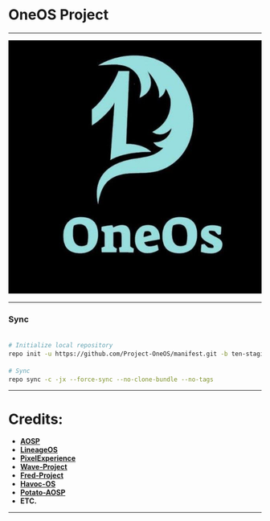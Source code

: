 # OneOS Project #
-----------------------------------------------------------------------------

<p align="center">
 <img src="https://github.com/Project-OneOS/manifest/blob/ten-staging/logo.png" > 
</p>

-----------------------------------------------------------------------------
### Sync ###

```bash

# Initialize local repository
repo init -u https://github.com/Project-OneOS/manifest.git -b ten-staging

# Sync
repo sync -c -jx --force-sync --no-clone-bundle --no-tags
```

-----------------------------------------------------------------------------
Credits:
=======
 * [**AOSP**](https://android.googlesource.com)
 * [**LineageOS**](https://github.com/LineageOS)
 * [**PixelExperience**](https://github.com/PixelExperience)
 * [**Wave-Project**](https://github.com/Wave-Project)
 * [**Fred-Project**](https://github.com/FredRebase) 
 * [**Havoc-OS**](https://github.com/Havoc-OS)
 * [**Potato-AOSP**](https://github.com/PotatoProject)
 * **ETC.**

-----------------------------------------------------------------------------
